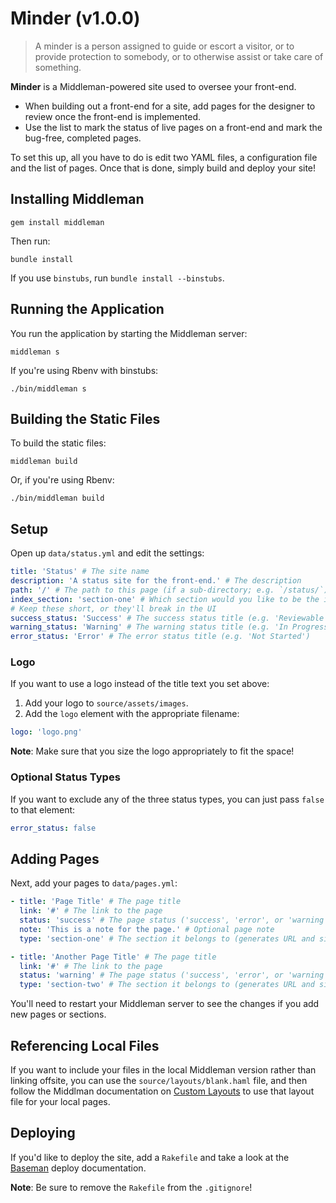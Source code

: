 Minder (v1.0.0)
===============

> A minder is a person assigned to guide or escort a visitor, or to provide
> protection to somebody, or to otherwise assist or take care of something.

**Minder** is a Middleman-powered site used to oversee your front-end.

- When building out a front-end for a site, add pages for the designer to review once the front-end is implemented.
- Use the list to mark the status of live pages on a front-end and mark the bug-free, completed pages.

To set this up, all you have to do is edit two YAML files, a configuration file and the list of pages. Once that is done, simply build and deploy your site!

Installing Middleman
--------------------

```shell
gem install middleman
```

Then run:

```shell
bundle install
```

If you use `binstubs`, run `bundle install --binstubs`.

Running the Application
-----------------------

You run the application by starting the Middleman server:

```shell
middleman s
```

If you're using Rbenv with binstubs:

```shell
./bin/middleman s
```

Building the Static Files
-------------------------

To build the static files:

```shell
middleman build
```

Or, if you're using Rbenv:

```shell
./bin/middleman build
```

Setup
-----

Open up `data/status.yml` and edit the settings:

```yaml
title: 'Status' # The site name
description: 'A status site for the front-end.' # The description
path: '/' # The path to this page (if a sub-directory; e.g. `/status/`)
index_section: 'section-one' # Which section would you like to be the index
# Keep these short, or they'll break in the UI
success_status: 'Success' # The success status title (e.g. 'Reviewable')
warning_status: 'Warning' # The warning status title (e.g. 'In Progress')
error_status: 'Error' # The error status title (e.g. 'Not Started')
```

### Logo

If you want to use a logo instead of the title text you set above:

1. Add your logo to `source/assets/images`.
2. Add the `logo` element with the appropriate filename:

```yaml
logo: 'logo.png'
```

**Note**: Make sure that you size the logo appropriately to fit the space!

### Optional Status Types

If you want to exclude any of the three status types, you can just pass `false` to that element:

```yaml
error_status: false
```

Adding Pages
------------

Next, add your pages to `data/pages.yml`:

```yaml
- title: 'Page Title' # The page title
  link: '#' # The link to the page
  status: 'success' # The page status ('success', 'error', or 'warning')
  note: 'This is a note for the page.' # Optional page note
  type: 'section-one' # The section it belongs to (generates URL and sidebar item)

- title: 'Another Page Title' # The page title
  link: '#' # The link to the page
  status: 'warning' # The page status ('success', 'error', or 'warning')
  type: 'section-two' # The section it belongs to (generates URL and sidebar item)
```

You'll need to restart your Middleman server to see the changes if you add new pages or sections.

Referencing Local Files
-----------------------

If you want to include your files in the local Middleman version rather than linking offsite, you can use the `source/layouts/blank.haml` file, and then follow the Middlman documentation on [Custom Layouts](http://middlemanapp.com/basics/templates/) to use that layout file for your local pages. 

Deploying
---------

If you'd like to deploy the site, add a `Rakefile` and take a look at the [Baseman](https://github.com/drewbarontini/baseman#deploying) deploy documentation.

**Note**: Be sure to remove the `Rakefile` from the `.gitignore`!
